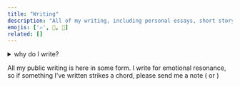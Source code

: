 ```yaml
---
title: "Writing"
description: "All of my writing, including personal essays, short story fiction, poems, and critical pieces on technology and culture."
emojis: ['✍️', 📝, 📇]
related: []
---
```

<details>
    <summary> why do I write?</summary>
    <br/>
    <div>
    <p>
    I first caught the writing bug in third grade when I wrote a story about a wizard on a space adventure, but I treated the bug as an infection--a distraction from the “professional” classes that I needed to pursue the STEM career my parents desired for me. Math and science were to come before magical incantations and ethical dilemmas. In college, I found the freedom to explore my writing alongside my academic obligations of computer science and calculus and accounting and started a blog to share my inner thoughts with the world. Since then, I’ve continued to write on my blog (which has transformed into this website) in both reflective posts, argumentative essays, and short flash-like fiction and maintain a personal <a href="https://spencerchang.substack.com/">newsletter</a> where I share thoughts and updates and personal essays.
    </p>
    <p>I end up setting aside time every day before I start work to write and explore and sometimes find myself seized with bursts of inspiration that I must empty onto paper in the early morning hours. I rigorously give myself space to write even though I’m primarily a writer of passion because writing is how I think, explore, and dream. It’s my submarine to probe into the depths of my subconscious and excavate those submerged emotions and cravings. It’s my limitless blank canvas, where I can freely shape rules and assumptions as I please to convey a feeling or traverse an experiment. It’s the portal to entirely new worlds and universes, where I can play both god, in manifesting my emotions in the literary flesh, and the background observer, in watching how the characters and systems develop naturally in that artificial environment.</p>
    </div>
</details>

All my public writing is here in some form. I write for emotional resonance, so if something I've written strikes a chord, please send me a note (<a class="socialMediaLink" href="https://twitter.com/@spencerc99" ><i class='uil uil-twitter'></i></a> or <a class="socialMediaLink" href="mailto:spencerc99@gmail.com" ><i class='uil uil-at'></i></a>)
